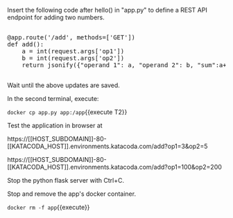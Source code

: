 Insert the following code after hello() in "app.py" to define a REST API endpoint for adding two numbers.

<pre class="file" data-filename="app.py" data-target="insert" data-marker="#TODO-add">

@app.route('/add', methods=['GET'])
def add():
    a = int(request.args['op1'])
    b = int(request.args['op2'])
    return jsonify({"operand 1": a, "operand 2": b, "sum":a+b}) #return JSON object
	
</pre>

Wait until the above updates are saved. 

In the second terminal, execute:

`docker cp app.py app:/app`{{execute T2}}


Test the application in browser at 

https://[[HOST_SUBDOMAIN]]-80-[[KATACODA_HOST]].environments.katacoda.com/add?op1=3&op2=5

https://[[HOST_SUBDOMAIN]]-80-[[KATACODA_HOST]].environments.katacoda.com/add?op1=100&op2=200

Stop the python flask server with Ctrl+C.

Stop and remove the app's docker container.

`docker rm -f app`{{execute}}


